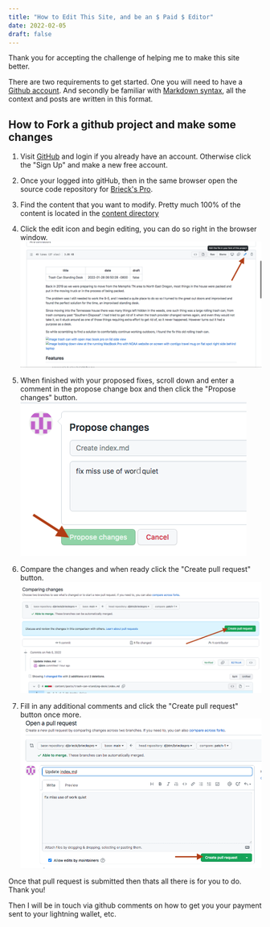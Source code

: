 ```yaml
---
title: "How to Edit This Site, and be an $ Paid $ Editor"
date: 2022-02-05
draft: false
---
```


Thank you for accepting the challenge of helping me to make this site better. 

There are two requirements to get started. One you will need to have a [Github account](https://github.com/). And secondly be familiar with [Markdown syntax](https://www.markdownguide.org/getting-started/), all the context and posts are written in this format.

## How to Fork a github project and make some changes

1. Visit [GitHub](https://github.com/) and login if you already have an account. Otherwise click the "Sign Up" and make a new free account. 

2. Once your logged into gitHub, then in the same browser open the source code repository for [Brieck's Pro](https://github.com/djbrieck/brieckspro). 

3. Find the content that you want to modify. Pretty much 100% of the content is located in the [content directory](https://github.com/djbrieck/brieckspro/tree/main/content) 

4. Click the edit icon and begin editing, you can do so right in the browser window. 
    ![image github page with red arrow pointing to edit button](GitHubEditTheFork.png)

5. When finished with your proposed fixes, scroll down and enter a comment in the propose change box and then click the "Propose changes"  button. 
    ![image github propose changes](ProposeChanges.png)  

6. Compare the changes and when ready click the "Create pull request" button.
    ![image GitHub Compare changes](ComparingChanges.png)

7. Fill in any additional comments  and click the "Create pull request" button once more.
    ![image GitHub Opening pull request](OpeningPullRequest.png)


Once that pull request is submitted then thats all there is for you to do. Thank you!

Then I will be in touch via github comments on how to get you your payment sent to your lightning wallet, etc.

